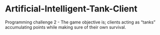 Artificial-Intelligent-Tank-Client
==================================

Programming challenge 2 - The game objective is; clients acting as “tanks” accumulating points while making sure of their own survival.
